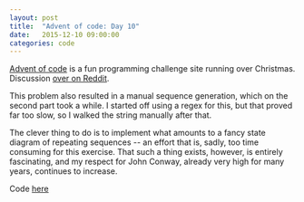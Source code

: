 ```yaml
---
layout: post
title:  "Advent of code: Day 10"
date:   2015-12-10 09:00:00
categories: code 
---
```


[Advent of code][advent] is a fun programming challenge site running over Christmas. Discussion [over on Reddit][reddit].

This problem also resulted in a manual sequence generation, which on the second part took a while. I started off using a regex for this, but that proved far too slow, so I walked the string manually after that.

The clever thing to do is to implement what amounts to a fancy state diagram of repeating sequences -- an effort that is, sadly, too time consuming for this exercise. That such a thing exists, however, is entirely fascinating, and my respect for John Conway, already very high for many years, continues to increase.

Code [here][code]

[advent]: http://adventofcode.com
[reddit]: https://www.reddit.com/r/adventofcode/
[day]: http://adventofcode.com/day/10
[code]: https://github.com/bildzeitung/adventofcode/tree/master/10
